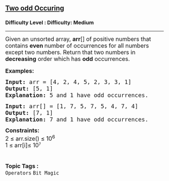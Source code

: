 <h2><a href="https://www.geeksforgeeks.org/problems/two-numbers-with-odd-occurrences5846/1">Two odd Occuring</a></h2><h3>Difficulty Level : Difficulty: Medium</h3><hr><div class="problems_problem_content__Xm_eO"><p><span style="font-size: 18px;">Given an unsorted array, <strong>arr</strong>[] of positive numbers that contains <strong>even </strong>number of occurrences for all numbers except two numbers. Return that two numbers in <strong>decreasing</strong> order which has <strong>odd</strong> occurrences.</span><br><br><span style="font-size: 18px;"><strong>Examples:</strong></span></p>
<pre><span style="font-size: 18px;"><strong>Input: </strong>arr = [4, 2, 4, 5, 2, 3, 3, 1]
<strong>Output:</strong> [5, 1] 
<strong>Explanation:</strong> 5 and 1 have odd occurrences.</span></pre>
<pre><span style="font-size: 18px;"><strong>Input: </strong>arr[] = [1, 7, 5, 7, 5, 4, 7, 4]
<strong>Output:</strong> [7, 1]
<strong>Explanation:</strong> 7 and 1 have odd occurrences.</span></pre>
<p><span style="font-size: 18px;"><strong>Constraints:</strong><br>2 ≤ arr.size() ≤ 10<sup>6</sup><br>1 ≤ arr[i]≤ 10</span><sup>7</sup></p></div><br><p><span style=font-size:18px><strong>Topic Tags : </strong><br><code>Operators</code>&nbsp;<code>Bit Magic</code>&nbsp;